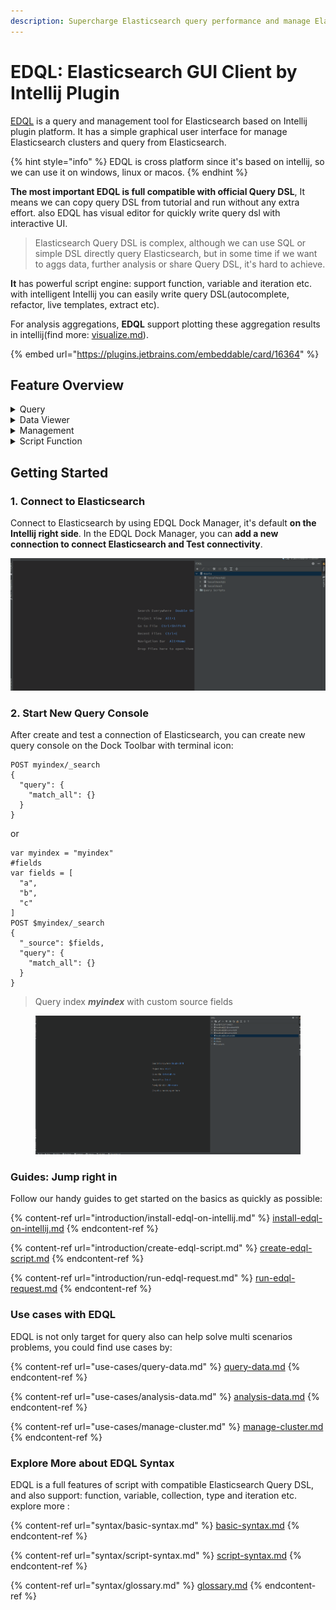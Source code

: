 ```yaml
---
description: Supercharge Elasticsearch query performance and manage Elasticsearch cluster.
---
```


# EDQL: Elasticsearch GUI Client by Intellij Plugin

[EDQL](https://plugins.jetbrains.com/plugin/16364-elasticsearch-query--edql/) is a query and management tool for Elasticsearch based on Intellij plugin platform. It has a simple graphical user interface for manage Elasticsearch clusters and query from Elasticsearch. &#x20;

{% hint style="info" %}
EDQL is cross platform since it's based on intellij, so we can use it on windows, linux or macos.
{% endhint %}

**The most important EDQL is full compatible with official Query DSL**, It means we can copy query DSL from tutorial and run without any extra effort. also EDQL has visual editor for quickly write query dsl with interactive UI.

> Elasticsearch Query DSL is complex, although we can use SQL or simple DSL directly query Elasticsearch, but in some time if we want to aggs data, further analysis or share Query DSL, it's hard to achieve.

**It** has powerful script engine: support function, variable and iteration etc. with intelligent Intellij you can easily write query DSL(autocomplete, refactor, live templates, extract etc).

For analysis aggregations, **EDQL** support plotting these aggregation results in intellij(find more: [visualize.md](ide-actions/visualize.md "mention")).

{% embed url="https://plugins.jetbrains.com/embeddable/card/16364" %}

## Feature Overview

<details>

<summary>Query</summary>

Query directly with official Query DSL without any other extra effort. so can quickly verify query conditions and examine data

</details>

<details>

<summary>Data Viewer</summary>

View query result as table mode, JSON mode, search, highlight, fields selection etc. and  modify, delete, new and export(scroll) documents on Data Viewer.

</details>

<details>

<summary>Management</summary>

Manage Elasticsearch connections: add, delete and modify connection, view index, templates, tasks and nodes etc. also can modify index and create new index.

</details>

<details>

<summary>Script Function</summary>

Works like a script with function, variable or iteration etc, so can quickly create your own query template or library for handling common use cases

</details>

## Getting Started

### 1. Connect to Elasticsearch

Connect to Elasticsearch by using EDQL Dock Manager, it's default **on the Intellij right side**. In the EDQL Dock Manager, you can **add a new connection to connect Elasticsearch and Test connectivity**.

![](.gitbook/assets/new-connection.gif)

### 2. Start New Query Console

After create and test a connection of Elasticsearch, you can create new query console on the Dock Toolbar with terminal icon:

```
POST myindex/_search
{
  "query": {
    "match_all": {}
  }
}
```

or

```
var myindex = "myindex"
#fields
var fields = [
  "a",
  "b",
  "c"
]
POST $myindex/_search
{
  "_source": $fields,
  "query": {
    "match_all": {}
  }
}
```

> Query index _**myindex**_ with custom source fields

<figure><img src=".gitbook/assets/new-query-demo (1).gif" alt=""><figcaption></figcaption></figure>

### Guides: Jump right in

Follow our handy guides to get started on the basics as quickly as possible:

{% content-ref url="introduction/install-edql-on-intellij.md" %}
[install-edql-on-intellij.md](introduction/install-edql-on-intellij.md)
{% endcontent-ref %}

{% content-ref url="introduction/create-edql-script.md" %}
[create-edql-script.md](introduction/create-edql-script.md)
{% endcontent-ref %}

{% content-ref url="introduction/run-edql-request.md" %}
[run-edql-request.md](introduction/run-edql-request.md)
{% endcontent-ref %}

### Use cases with EDQL

EDQL is not only target for query also can help solve multi scenarios problems, you could find use cases by:

{% content-ref url="use-cases/query-data.md" %}
[query-data.md](use-cases/query-data.md)
{% endcontent-ref %}

{% content-ref url="use-cases/analysis-data.md" %}
[analysis-data.md](use-cases/analysis-data.md)
{% endcontent-ref %}

{% content-ref url="use-cases/manage-cluster.md" %}
[manage-cluster.md](use-cases/manage-cluster.md)
{% endcontent-ref %}

### Explore More about EDQL Syntax

EDQL is a full features of script with compatible Elasticsearch Query DSL, and also support: function, variable, collection, type and iteration etc. explore more :

{% content-ref url="syntax/basic-syntax.md" %}
[basic-syntax.md](syntax/basic-syntax.md)
{% endcontent-ref %}

{% content-ref url="syntax/script-syntax.md" %}
[script-syntax.md](syntax/script-syntax.md)
{% endcontent-ref %}

{% content-ref url="syntax/glossary.md" %}
[glossary.md](syntax/glossary.md)
{% endcontent-ref %}
